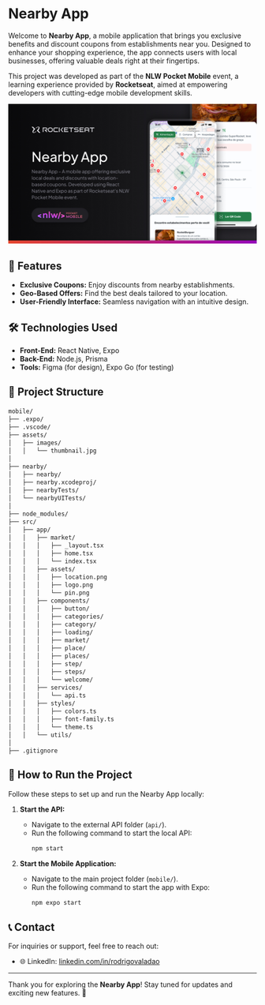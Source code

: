 # Nearby App

Welcome to **Nearby App**, a mobile application that brings you exclusive benefits and discount coupons from establishments near you. Designed to enhance your shopping experience, the app connects users with local businesses, offering valuable deals right at their fingertips.

This project was developed as part of the **NLW Pocket Mobile** event, a learning experience provided by **Rocketseat**, aimed at empowering developers with cutting-edge mobile development skills.

![Project Thumbnail](mobile/assets/thumbnail.jpg)

## 🚀 Features

- **Exclusive Coupons:** Enjoy discounts from nearby establishments.
- **Geo-Based Offers:** Find the best deals tailored to your location.
- **User-Friendly Interface:** Seamless navigation with an intuitive design.

## 🛠 Technologies Used

- **Front-End:** React Native, Expo
- **Back-End:** Node.js, Prisma
- **Tools:** Figma (for design), Expo Go (for testing)

## 📂 Project Structure

```
mobile/
├── .expo/
├── .vscode/
├── assets/
│   ├── images/
│   │   └── thumbnail.jpg
│
├── nearby/
│   ├── nearby/
│   ├── nearby.xcodeproj/
│   ├── nearbyTests/
│   └── nearbyUITests/
│
├── node_modules/
├── src/
│   ├── app/
│   │   ├── market/
│   │   │   ├── _layout.tsx
│   │   │   ├── home.tsx
│   │   │   └── index.tsx
│   │   ├── assets/
│   │   │   ├── location.png
│   │   │   ├── logo.png
│   │   │   └── pin.png
│   │   ├── components/
│   │   │   ├── button/
│   │   │   ├── categories/
│   │   │   ├── category/
│   │   │   ├── loading/
│   │   │   ├── market/
│   │   │   ├── place/
│   │   │   ├── places/
│   │   │   ├── step/
│   │   │   ├── steps/
│   │   │   └── welcome/
│   │   ├── services/
│   │   │   └── api.ts
│   │   ├── styles/
│   │   │   ├── colors.ts
│   │   │   ├── font-family.ts
│   │   │   └── theme.ts
│   │   └── utils/
│
├── .gitignore
```

## 🏁 How to Run the Project

Follow these steps to set up and run the Nearby App locally:

1. **Start the API:**

   - Navigate to the external API folder (`api/`).
   - Run the following command to start the local API:
     ```bash
     npm start
     ```

2. **Start the Mobile Application:**
   - Navigate to the main project folder (`mobile/`).
   - Run the following command to start the app with Expo:
     ```bash
     npm expo start
     ```

## 📞 Contact

For inquiries or support, feel free to reach out:

- 🌐 LinkedIn: [linkedin.com/in/rodrigovaladao](https://www.linkedin.com/in/rodrigovaladao)

---

Thank you for exploring the **Nearby App**! Stay tuned for updates and exciting new features. 🚀
